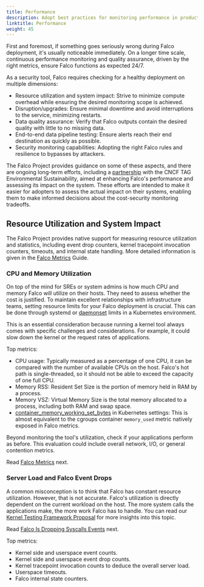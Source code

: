 ```yaml
---
title: Performance
description: Adopt best practices for monitoring performance in production
linktitle: Performance
weight: 45
---
```


First and foremost, if something goes seriously wrong during Falco deployment, it's usually noticeable immediately. On a longer time scale, continuous performance monitoring and quality assurance, driven by the right metrics, ensure Falco functions as expected 24/7.

As a security tool, Falco requires checking for a healthy deployment on multiple dimensions:

- Resource utilization and system impact: Strive to minimize compute overhead while ensuring the desired monitoring scope is achieved.
- Disruption/upgrades: Ensure minimal downtime and avoid interruptions to the service, minimizing restarts.
- Data quality assurance: Verify that Falco outputs contain the desired quality with little to no missing data.
- End-to-end data pipeline testing: Ensure alerts reach their end destination as quickly as possible.
- Security monitoring capabilities: Adopting the right Falco rules and resilience to bypasses by attackers.

The Falco Project provides guidance on some of these aspects, and there are ongoing long-term efforts, including a [partnership](https://github.com/falcosecurity/cncf-green-review-testing/tree/main) with the CNCF TAG Environmental Sustainability, aimed at enhancing Falco's performance and assessing its impact on the system. These efforts are intended to make it easier for adopters to assess the actual impact on their systems, enabling them to make informed decisions about the cost-security monitoring tradeoffs.

## Resource Utilization and System Impact

The Falco Project provides native support for measuring resource utilization and statistics, including event drop counters, kernel tracepoint invocation counters, timeouts, and internal state handling. More detailed information is given in the [Falco Metrics](../falco-metrics/) Guide.

### CPU and Memory Utilization

On top of the mind for SREs or system admins is how much CPU and memory Falco will utilize on their hosts. They need to assess whether the cost is justified. To maintain excellent relationships with infrastructure teams, setting resource limits for your Falco deployment is crucial. This can be done through systemd or [daemonset](https://kubernetes.io/docs/concepts/workloads/controllers/daemonset/) limits in a Kubernetes environment. 

This is an essential consideration because running a kernel tool always comes with specific challenges and considerations. For example, it could slow down the kernel or the request rates of applications.

Top metrics:

- CPU usage: Typically measured as a percentage of one CPU, it can be compared with the number of available CPUs on the host. Falco's hot path is single-threaded, so it should not be able to exceed the capacity of one full CPU. 
- Memory RSS: Resident Set Size is the portion of memory held in RAM by a process.
- Memory VSZ: Virtual Memory Size is the total memory allocated to a process, including both RAM and swap space.
- [container_memory_working_set_bytes](https://mohamedmsaeed.medium.com/memory-working-set-vs-memory-rss-in-kubernetes-which-one-you-should-monitor-8ef77bf0acee) in Kubernetes settings: This is almost equivalent to the cgroups container `memory_used` metric natively exposed in Falco metrics.

Beyond monitoring the tool's utilization, check if your applications perform as before. This evaluation could include overall network, I/O, or general contention metrics.

Read [Falco Metrics](../falco-metrics/) next.

### Server Load and Falco Event Drops

A common misconception is to think that Falco has constant resource utilization. However, that is not accurate. Falco's utilization is directly dependent on the current workload on the host. The more system calls the applications make, the more work Falco has to handle. You can read our [Kernel Testing Framework Proposal](https://github.com/falcosecurity/libs/blob/master/proposals/20230530-driver-kernel-testing-framework.md#why-does-kernel-testing-matter) for more insights into this topic.

Read [Falco Is Dropping Syscalls Events](/docs/troubleshooting/dropping/) next.

Top metrics:

- Kernel side and userspace event counts.
- Kernel side and userspace event drop counts.
- Kernel tracepoint invocation counts to deduce the overall server load.
- Userspace timeouts.
- Falco internal state counters.
